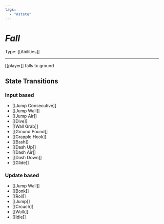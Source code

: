 ```yaml
---
tags:
  - "#state"
---
```

# _Fall_

Type: [[Abilities]]

----

[[player]] falls to ground

## State Transitions

### Input based

* [[Jump Consecutive]]
* [[Jump Wall]]
* [[Jump Air]]
* [[Dive]]
* [[Wall Grab]]
* [[Ground Pound]]
* [[Grapple Hook]]
* [[Bash]]
* [[Dash Up]]
* [[Dash Air]]
* [[Dash Down]]
* [[Glide]]

### Update based

* [[Jump Wall]]
* [[Bonk]]
* [[Roll]]
* [[Jump]]
* [[Crouch]]
* [[Walk]]
* [[Idle]]